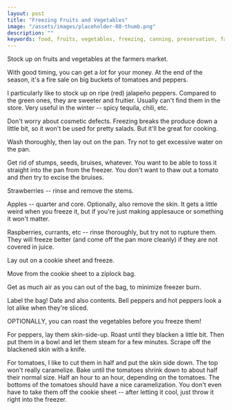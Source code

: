 ```yaml
---
layout: post
title: "Freezing Fruits and Vegetables"
image: "/assets/images/placeholder-08-thumb.png"
description: ""
keywords: food, fruits, vegetables, freezing, canning, preservation, farmers market, vegetarian
---
```


Stock up on fruits and vegetables at the farmers market. 

With good timing, you can get a *lot* for your money. At the end of the season, it's a fire sale on big buckets of tomatoes and peppers. 

I particularly like to stock up on ripe (red) jalapeño peppers. Compared to the green ones, they are sweeter and fruitier. Usually can't find them in the store. Very useful in the winter -- spicy tequila, chili, etc. 

Don't worry about cosmetic defects. Freezing breaks the produce down a little bit, so it won't be used for pretty salads. But it'll be great for cooking. 

Wash thoroughly, then lay out on the pan. Try not to get excessive water on the pan. 

Get rid of stumps, seeds, bruises, whatever. You want to be able to toss it straight into the pan from the freezer. You don't want to thaw out a tomato and *then* try to excise the bruises. 

Strawberries -- rinse and remove the stems. 

Apples -- quarter and core. Optionally, also remove the skin. It gets a little weird when you freeze it, but if you're just making applesauce or something it won't matter. 

Raspberries, currants, etc -- rinse thoroughly, but try not to rupture them. They will freeze better (and come off the pan more cleanly) if they are not covered in juice. 

Lay out on a cookie sheet and freeze. 

Move from the cookie sheet to a ziplock bag. 

Get as much air as you can out of the bag, to minimize freezer burn. 

Label the bag! Date and also contents. Bell peppers and hot peppers look a lot alike when they're sliced. 

OPTIONALLY, you can roast the vegetables before you freeze them! 

For peppers, lay them skin-side-up. Roast until they blacken a little bit. Then put them in a bowl and let them steam for a few minutes. Scrape off the blackened skin with a knife. 

For tomatoes, I like to cut them in half and put the skin side down. The top won't really caramelize. Bake until the tomatoes shrink down to about half their normal size. Half an hour to an hour, depending on the tomatoes. The bottoms of the tomatoes should have a nice caramelization. You don't even have to take them off the cookie sheet -- after letting it cool, just throw it right into the freezer. 




